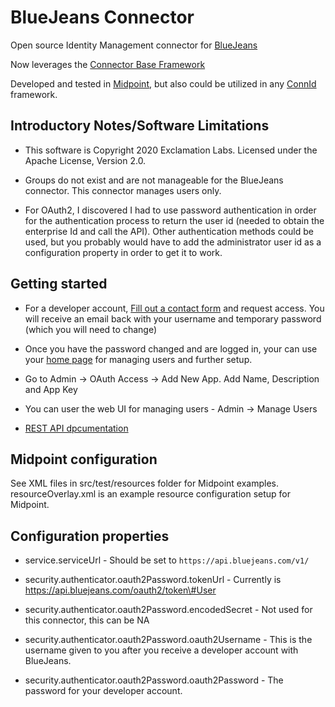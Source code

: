 # BlueJeans Connector

Open source Identity Management connector for [BlueJeans](https://www.bluejeans.com/)

Now leverages the [Connector Base Framework](https://github.com/ExclamationLabs/connector-base)

Developed and tested in [Midpoint](https://evolveum.com/midpoint/), but also could be utilized in any [ConnId](https://connid.tirasa.net/) framework. 

## Introductory Notes/Software Limitations

- This software is Copyright 2020 Exclamation Labs.  Licensed under the Apache License, Version 2.0.

- Groups do not exist and are not manageable for the BlueJeans connector.  This connector manages users only. 

- For OAuth2, I discovered I had to use password authentication in order for the
authentication process to return the user id (needed to obtain the enterprise Id and call the API).  Other
authentication methods could be used, but you probably would have to add the administrator user id
as a configuration property in order to get it to work.


## Getting started

- For a developer account, [Fill out a contact form](https://support.bluejeans.com/contact) and request access. You will receive an email
 back with your username and temporary password (which you will need to change)
 
- Once you have the password changed and are logged in, your can use your [home page](https://bluejeans.com/scheduling/) 
for managing users and further setup.

- Go to Admin -> OAuth Access -> Add New App.  Add Name, Description and App Key

- You can user the web UI for managing users - Admin -> Manage Users
 
- [REST API dpcumentation](https://bluejeans.github.io/api-rest-meetings/site/index.html)  
        
## Midpoint configuration

See XML files in src/test/resources folder for Midpoint examples.  resourceOverlay.xml is an example
resource configuration setup for Midpoint.

## Configuration properties

- service.serviceUrl - Should be set to `https://api.bluejeans.com/v1/`
 
- security.authenticator.oauth2Password.tokenUrl - Currently is https://api.bluejeans.com/oauth2/token\#User

- security.authenticator.oauth2Password.encodedSecret - Not used for this connector, this can be NA

- security.authenticator.oauth2Password.oauth2Username - This is the username given to you after
you receive a developer account with BlueJeans.

- security.authenticator.oauth2Password.oauth2Password - The password for your developer account.


